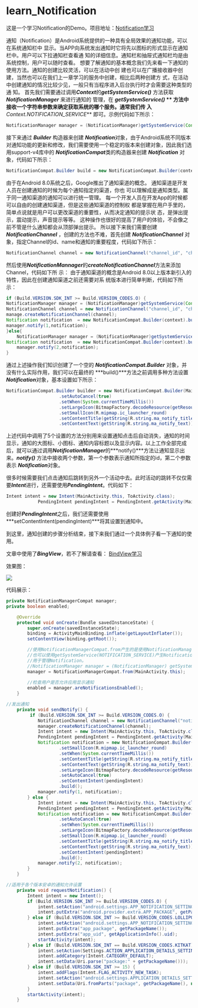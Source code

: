 # learn_Notification
这是一个学习Notification的Demo。项目地址：[Notification学习](https://github.com/crazymen-nanke/learn_Notification)



通知（Notiﬁcation）是Android系统提供的一种具有全局效果的通知功能，可以在系统通知栏中 显示。当APP向系统发出通知时它将先以图标的形式显示在通知栏中。用户可以下拉通知栏查看通 知的详细信息。通知栏和抽屉式通知栏均是由系统控制，用户可以随时查看。 想要了解通知的基本概念我们先来看一下通知的使用方法。通知的创建比较灵活，可以在活动中创 建也可以在广播接收器中创建，当然也可以在我们上一章学习的服务中创建，相比后两种创建方 式，在活动中创建通知的情况比较少见，一般只有当程序进入后台执行时才会需要这种类型的通 知。 首先我们需要通过调用***Context***的***getSystemService()*** 方法获取 ***NotiﬁcationManager*** 来进行通知的 管理，在  ***getSystemService()* ** 方法中接收一个字符串参数来确定获取系统的哪个服务。通常我们传 入***Context.NOTIFICATION_SERVICE*** 即可。示例代码如下所示：

```java
NotificationManager manager = (NotificationManager)getSystemService(Context.NOTIFICATION_SERVICE);
```

接下来通过 ***Builder*** 构造器来创建 ***Notification***对象，由于Android系统不同版本对通知功能的更新和修改，我们需要使用一个稳定的版本来创建对象，因此我们选用support-v4库中的 ***NotiﬁcationCompat***类的构造器来创建 ***Notification*** 对象，代码如下所示：

```java
NotificationCompat.Builder build = new NotificationCompat.Builder(context).build();
```

由于在Android 8.0系统之后，Google推出了通知渠道的概念。 通知渠道是开发人员在创建通知的时候为每个通知指定的渠道，你也 可以理解成是通知类型。属于同一通知渠道的通知可以进行统一管理。 每一个开发人员在开发App的时候都可以自由的创建通知渠道，但是这些通知渠道的控制权 都是掌握在用户手里的，简单点说就是用户可以更改渠道的重要性，从而决定通知的提示状 态，是弹出提示，震动提示，声音提示等等。 这种操作也很好的提高了用户的体验，不会像之前不管是什么通知都会从顶部弹出提示。 所以接下来我们需要创建***NotiﬁcationChannel*** ，创建的方法也不难，首先创建  ***NotiﬁcationChannel*** 对象，指定Channel的id、name和通知的重要程度，代码如下所示：

```java
NotificationChannel channel = new NotificationChannel("channel_id", "channel_name",               NotificationManager.IMPORTANCE_DEFAULT);
```

然后使用***NotiﬁcationMannager***的***createNotiﬁcationChannel***方法来添加Channel，代码如下所 示：
由于通知渠道的概念是Android 8.0以上版本新引入的特性，因此在创建通知渠道之前还需要对系 统版本进行简单判断，代码如下所示：

```java
if (Build.VERSION.SDK_INT >= Build.VERSION_CODES.O) {
NotificationManager manager = (NotificationManager)getSystemService(Context.NOTIFICATION_SERVICE);
NotificationChannel channel = new NotificationChannel("channel_id", "channel_name",               NotificationManager.IMPORTANCE_DEFAULT);
manage.createNotificationChannel(channel);
Notification notification  = new NotificationCompat.Builder(context).build();
manager.notify(1,notification);
}else{
    NotificationManager manager = (NotificationManager)getSystemService(Context.NOTIFICATION_SERVICE);
Notification notification  = new NotificationCompat.Builder(context).build();
    manager.notify(2,notification);
}
```



通过上述操作我们知识创建了一个空的 ***NotificationCompat.Builder*** 对象，并没有什么实际作用，我们可以在最终的 ***build()***方法之前调用多种方法设置 ***Notiﬁcation***对象，基本设置如下所示：

```java
NotificationCompat.Builder builder = new NotificationCompat.Builder(MainActivity.this)
    				.setAutoCancel(true)                
    				.setWhen(System.currentTimeMillis())
                    .setLargeIcon(BitmapFactory.decodeResource(getResources(), R.mipmap.message))
                    .setSmallIcon(R.mipmap.ic_launcher_round)
                    .setContentTitle(getString(R.string.ma_notify_title))
                    .setContentText(getString(R.string.ma_notify_text));
```

上述代码中调用了5个设置的方法分别用来设置通知点击后自动消失，通知的时间显示，通知的大图标、小图标、通知内容标题以及显示内容。以上工作全部完成后，就可以通过调用***NotiﬁcationManager***的***notify()***方法让通知显示出 来。***notify()*** 方法中接收两个参数，第一个参数表示通知所指定的id，第二个参数表示 ***Notiﬁcation***对象。

很多时候需要我们点击通知后跳转到另外一个活动中去。此时活动的跳转不仅仅需要***Intent***进行，还需要使用***PendingIntent***。代码如下：

```java
Intent intent = new Intent(MainActivity.this, ToActivity.class);
            PendingIntent pendingIntent = PendingIntent.getActivity(MainActivity.this,0,intent,0);
```

创建好***PendingIntent***之后，我们还需要使用***setContentIntent(pendingIntent)***将其设置到通知中。



到这里，通知创建的步骤分析结束，接下来我们通过一个具体例子看一下通知的使用。

文章中使用了***BingView***，若不了解请查看： [BindView学习](http://blog.crazymen.cn/2020/09/14/viewBinding%E5%AD%A6%E4%B9%A0/)



效果图：

![](http://zl.crazymen.cn/images/20201007.gif)



代码展示：

```java
private NotificationManagerCompat manager;
private boolean enabled;

    @Override
    protected void onCreate(Bundle savedInstanceState) {
        super.onCreate(savedInstanceState);
        binding = ActivityMainBinding.inflate(getLayoutInflater());
        setContentView(binding.getRoot());

        //使用NotificationManagerCompat.from产生的是使用NotificationManagerCompat对象。
        //也可以使用getSystemService(NOTIFICATION_SERVICE)产生NotificationManager对象。
        //用于管理Notification。
        //NotificationManager manager = (NotificationManager) getSystemService(NOTIFICATION_SERVICE);
        manager = NotificationManagerCompat.from(MainActivity.this);
        
        //检查用户是否允许应用显示通知
        enabled = manager.areNotificationsEnabled();
    }

```



```java
//发出通知
    private void sendNotify() {
         if (Build.VERSION.SDK_INT >= Build.VERSION_CODES.O) {
            NotificationChannel channel = new NotificationChannel("notify", "This Notification's name", NotificationManager.IMPORTANCE_HIGH);
            manager.createNotificationChannel(channel);
            Intent intent = new Intent(MainActivity.this, ToActivity.class);
            PendingIntent pendingIntent = PendingIntent.getActivity(MainActivity.this, 0, intent, 0);
            Notification notification = new NotificationCompat.Builder(MainActivity.this, "notify")
                    .setSmallIcon(R.mipmap.ic_launcher_round)
                    .setWhen(System.currentTimeMillis())
                    .setContentTitle(getString(R.string.ma_notify_title))
                    .setContentText(getString(R.string.ma_notify_text))
                    .setLargeIcon(BitmapFactory.decodeResource(getResources(), R.mipmap.message))
                    .setAutoCancel(true)
                    .setContentIntent(pendingIntent)
                    .build();
            manager.notify(1, notification);
        } else {
            Intent intent = new Intent(MainActivity.this, ToActivity.class);
            PendingIntent pendingIntent = PendingIntent.getActivity(MainActivity.this, 0, intent, 0);
            Notification notification = new NotificationCompat.Builder(MainActivity.this)
                    .setAutoCancel(true)
                    .setWhen(System.currentTimeMillis())
                    .setLargeIcon(BitmapFactory.decodeResource(getResources(), R.mipmap.message))
                    .setSmallIcon(R.mipmap.ic_launcher_round)
                    .setContentTitle(getString(R.string.ma_notify_title))
                    .setContentText(getString(R.string.ma_notify_text))
                    .setContentIntent(pendingIntent)
                    .build();
            manager.notify(2, notification);
        }
    }
```



```java
//适用于各个版本安卓的通知允许设置
    private void requestNotification() {
        Intent intent = new Intent();
        if (Build.VERSION.SDK_INT >= Build.VERSION_CODES.O) {
            intent.setAction("android.settings.APP_NOTIFICATION_SETTINGS");
            intent.putExtra("android.provider.extra.APP_PACKAGE", getPackageName());
        } else if (Build.VERSION.SDK_INT >= Build.VERSION_CODES.LOLLIPOP) {  //5.0
            intent.setAction("android.settings.APP_NOTIFICATION_SETTINGS");
            intent.putExtra("app_package", getPackageName());
            intent.putExtra("app_uid", getApplicationInfo().uid);
            startActivity(intent);
        } else if (Build.VERSION.SDK_INT == Build.VERSION_CODES.KITKAT) {  //4.4
            intent.setAction(Settings.ACTION_APPLICATION_DETAILS_SETTINGS);
            intent.addCategory(Intent.CATEGORY_DEFAULT);
            intent.setData(Uri.parse("package:" + getPackageName()));
        } else if (Build.VERSION.SDK_INT >= 15) {
            intent.addFlags(Intent.FLAG_ACTIVITY_NEW_TASK);
            intent.setAction("android.settings.APPLICATION_DETAILS_SETTINGS");
            intent.setData(Uri.fromParts("package", getPackageName(), null));
        }
        startActivity(intent);
    }
```

